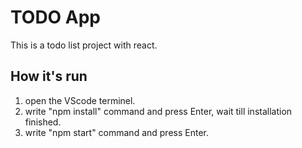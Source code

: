 # TODO App

This is a todo list project with react.

## How it's run

1. open the VScode terminel.
2. write "npm install" command and press Enter, wait till installation finished.
3. write "npm start" command and press Enter.

